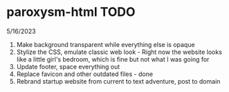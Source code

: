 # paroxysm-html TODO

5/16/2023
1. Make background transparent while everything else is opaque
2. Stylize the CSS, emulate classic web look - Right now the website looks like a little girl's bedroom, which is fine but not what I was going for
3. Update footer, space everything out
4. Replace favicon and other outdated files - done
4. Rebrand startup website from current to text adventure, post to domain